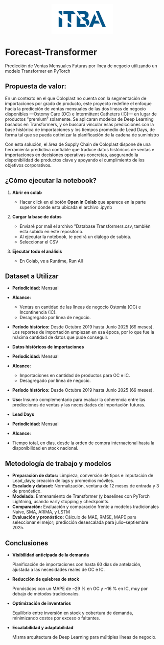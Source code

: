 <p align="center">
  <img src="https://github.com/borre103/forecast-transformer/raw/main/Marca-ITBA-Color-ALTA.png"
       alt="ITBA Logo"
       width="200" />
</p>




# **Forecast-Transformer**
Predicción de Ventas Mensuales Futuras por línea de negocio utilizando un modelo Transformer en PyTorch

## **Propuesta de valor**:
En un contexto en el que Coloplast no cuenta con la segmentación de importaciones por grado de producto, este proyecto redefine el enfoque hacia la predicción de ventas mensuales de las dos líneas de negocio disponibles —Ostomy Care (OC) e Intermittent Catheters (IC)— en lugar de productos “premium” solamente. Se aplicaran modelos de Deep Learning basados en Transformers, y se buscará vincular esas predicciones con la base histórica de importaciones y los tiempos promedio de Lead Days, de forma tal que se pueda optimizar la planificación de la cadena de suministro

  
Con esta solución, el área de Supply Chain de Coloplast dispone de una herramienta predictiva confiable que traduce datos históricos de ventas e importaciones en decisiones operativas concretas, asegurando la disponibilidad de productos clave y apoyando el cumplimiento de los objetivos corporativos.

## ¿Cómo ejecutar la notebook?
1. **Abrir en colab**
   
   - Hacer click en el botón **Open in Colab** que aparece en la parte superior donde esta ubicada el archivo .ipynb  
2. **Cargar la base de datos**

   - Enviaré por mail el archivo "Database Transformers.csv, también esta subido en este repositorio.
   - Al ejecutar la notebook, te pedirá un diálogo de subida.
   - Seleccionar el CSV

3. **Ejecutar todo el análisis**
   - En Colab, ve a Runtime, Run All

## **Dataset a Utilizar**
- **Periodicidad:** Mensual
- **Alcance:**
  - Ventas en cantidad de las líneas de negocio Ostomía (OC) e Incontinencia (IC).  
  - Desagregado por línea de negocio.
- **Período histórico:** Desde Octubre 2019 hasta Junio 2025 (69 meses). Los reportes de importación empiezan en esa época, por lo que fue la máxima cantidad de datos que pude conseguir.

- **Datos históricos de importaciones**  
- **Periodicidad:** Mensual  
- **Alcance:**  
  - Importaciones en cantidad de productos para OC e IC.  
  - Desagregado por línea de negocio.  
- **Período histórico:** Desde Octubre 2019 hasta Junio 2025 (69 meses).
- **Uso:** Insumo complementario para evaluar la coherencia entre las predicciones de ventas y las necesidades de importación futuras.

- **Lead Days**  
- **Periodicidad:** Mensual  
- **Alcance:**  
- Tiempo total, en días, desde la orden de compra internacional hasta la disponibilidad en stock nacional.

## **Metodología de trabajo y modelos**
- **Preparación de datos:** Limpieza, conversión de tipos e imputación de Lead_days; creación de lags y promedios móviles.  
- **Escalado y dataset:** Normalización, ventana de 12 meses de entrada y 3 de pronóstico.
- **Modelado:** Entrenamiento de Transformer (y baselines  con PyTorch Lightning, usando early stopping y checkpoints.
- **Comparación:** Evaluación y comparación frente a modelos tradicionales Naive, SMA, ARIMA, y LSTM
- **Evaluación y pronóstico:** Cálculo de MAE, RMSE, MAPE para seleccionar el mejor; predicción desescalada para julio–septiembre 2025.  

## **Conclusiones**

- **Visibilidad anticipada de la demanda**
  
    Planificación de importaciones con hasta 60 días de antelación, ajustada a las necesidades reales de OC e IC.
  
- **Reducción de quiebres de stock**
  
   Pronósticos con un MAPE de ~29 % en OC y ~16 % en IC, muy por debajo de métodos tradicionales.

- **Optimización de inventarios**
  
   Equilibrio entre inversión en stock y cobertura de demanda, minimizando costos por exceso o faltantes.

- **Escalabilidad y adaptabilidad**
  
   Misma arquitectura de Deep Learning para múltiples líneas de negocio.
